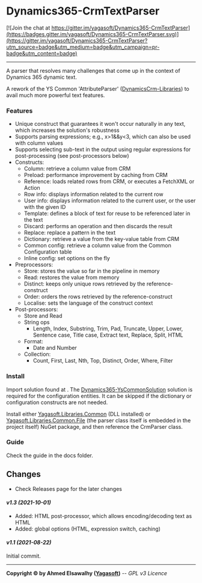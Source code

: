 # Dynamics365-CrmTextParser

[![Join the chat at https://gitter.im/yagasoft/Dynamics365-CrmTextParser](https://badges.gitter.im/yagasoft/Dynamics365-CrmTextParser.svg)](https://gitter.im/yagasoft/Dynamics365-CrmTextParser?utm_source=badge&utm_medium=badge&utm_campaign=pr-badge&utm_content=badge)

---

A parser that resolves many challenges that come up in the context of Dynamics 365 dynamic text.

A rework of the YS Common 'AttributeParser' ([DynamicsCrm-Libraries](https://github.com/yagasoft/DynamicsCrm-Libraries)) to avail much more powerful text features.

### Features

  + Unique construct that guarantees it won't occur naturally in any text, which increases the solution's robustness
  + Supports parsing expressions; e.g., x>1&&y<3, which can also be used with column values
  + Supports selecting sub-text in the output using regular expressions for post-processing (see post-processors below)
  + Constructs:
    + Column: retrieve a column value from CRM
    + Preload: performance improvement by caching from CRM
    + Reference: loads related rows from CRM, or executes a FetchXML or Action
    + Row info: displays information related to the current row
	+ User info: displays information related to the current user, or the user with the given ID
    + Template: defines a block of text for reuse to be referenced later in the text
    + Discard: performs an operation and then discards the result
    + Replace: replace a pattern in the text
    + Dictionary: retrieve a value from the key-value table from CRM
    + Common config: retrieve a column value from the Common Configuration table
    + Inline config: set options on the fly
  + Preprocessors:
    + Store: stores the value so far in the pipeline in memory
    + Read: restores the value from memory
    + Distinct: keeps only unique rows retrieved by the reference-construct
    + Order: orders the rows retrieved by the reference-construct
	+ Localise: sets the language of the construct context
  + Post-processors:
    + Store and Read
    + String ops
      + Length, Index, Substring, Trim, Pad, Truncate, Upper, Lower, Sentence case, Title case, Extract text, Replace, Split, HTML
    + Format:
      + Date and Number
    + Collection:
      + Count, First, Last, Nth, Top, Distinct, Order, Where, Filter

### Install

Import solution found at .
The [Dynamics365-YsCommonSolution](https://github.com/yagasoft/Dynamics365-YsCommonSolution) solution is required for the configuration entities. It can be skipped if the dictionary or configuration constructs are not needed.

Install either [Yagasoft.Libraries.Common](https://www.nuget.org/packages/Yagasoft.Libraries.Common/) (DLL installed) or [Yagasoft.Libraries.Common.File](https://www.nuget.org/packages/Yagasoft.Libraries.Common.File/) (the parser class itself is embedded in the project itself) NuGet package, and then reference the CrmParser class.

### Guide

Check the guide in the docs folder.

## Changes
+ Check Releases page for the later changes
#### _v1.3 (2021-10-01)_
+ Added: HTML post-processor, which allows encoding/decoding text as HTML
+ Added: global options (HTML, expression switch, caching)
#### _v1.1 (2021-08-22)_
Initial commit.

---
**Copyright &copy; by Ahmed Elsawalhy ([Yagasoft](https://yagasoft.com))** -- _GPL v3 Licence_
